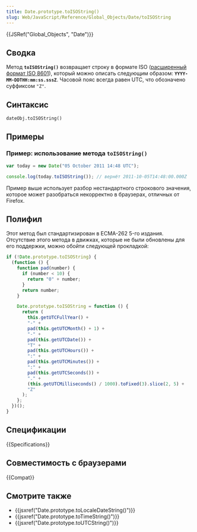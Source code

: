 ```yaml
---
title: Date.prototype.toISOString()
slug: Web/JavaScript/Reference/Global_Objects/Date/toISOString
---
```


{{JSRef("Global_Objects", "Date")}}

## Сводка

Метод **`toISOString()`** возвращает строку в формате ISO ([расширенный формат ISO 8601](https://ru.wikipedia.org/wiki/ISO_8601)), который можно описать следующим образом: **`YYYY-MM-DDTHH:mm:ss.sssZ`**. Часовой пояс всегда равен UTC, что обозначено суффиксом `"Z"`.

## Синтаксис

```
dateObj.toISOString()
```

## Примеры

### Пример: использование метода `toISOString()`

```js
var today = new Date("05 October 2011 14:48 UTC");

console.log(today.toISOString()); // вернёт 2011-10-05T14:48:00.000Z
```

Пример выше использует разбор нестандартного строкового значения, которое может разобраться некорректно в браузерах, отличных от Firefox.

## Полифил

Этот метод был стандартизирован в ECMA-262 5-го издания. Отсутствие этого метода в движках, которые не были обновлены для его поддержки, можно обойти следующей прокладкой:

```js
if (!Date.prototype.toISOString) {
  (function () {
    function pad(number) {
      if (number < 10) {
        return "0" + number;
      }
      return number;
    }

    Date.prototype.toISOString = function () {
      return (
        this.getUTCFullYear() +
        "-" +
        pad(this.getUTCMonth() + 1) +
        "-" +
        pad(this.getUTCDate()) +
        "T" +
        pad(this.getUTCHours()) +
        ":" +
        pad(this.getUTCMinutes()) +
        ":" +
        pad(this.getUTCSeconds()) +
        "." +
        (this.getUTCMilliseconds() / 1000).toFixed(3).slice(2, 5) +
        "Z"
      );
    };
  })();
}
```

## Спецификации

{{Specifications}}

## Совместимость с браузерами

{{Compat}}

## Смотрите также

- {{jsxref("Date.prototype.toLocaleDateString()")}}
- {{jsxref("Date.prototype.toTimeString()")}}
- {{jsxref("Date.prototype.toUTCString()")}}

